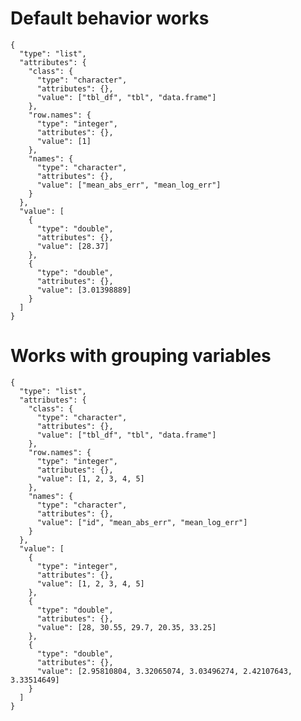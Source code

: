 # Default behavior works

    {
      "type": "list",
      "attributes": {
        "class": {
          "type": "character",
          "attributes": {},
          "value": ["tbl_df", "tbl", "data.frame"]
        },
        "row.names": {
          "type": "integer",
          "attributes": {},
          "value": [1]
        },
        "names": {
          "type": "character",
          "attributes": {},
          "value": ["mean_abs_err", "mean_log_err"]
        }
      },
      "value": [
        {
          "type": "double",
          "attributes": {},
          "value": [28.37]
        },
        {
          "type": "double",
          "attributes": {},
          "value": [3.01398889]
        }
      ]
    }

# Works with grouping variables

    {
      "type": "list",
      "attributes": {
        "class": {
          "type": "character",
          "attributes": {},
          "value": ["tbl_df", "tbl", "data.frame"]
        },
        "row.names": {
          "type": "integer",
          "attributes": {},
          "value": [1, 2, 3, 4, 5]
        },
        "names": {
          "type": "character",
          "attributes": {},
          "value": ["id", "mean_abs_err", "mean_log_err"]
        }
      },
      "value": [
        {
          "type": "integer",
          "attributes": {},
          "value": [1, 2, 3, 4, 5]
        },
        {
          "type": "double",
          "attributes": {},
          "value": [28, 30.55, 29.7, 20.35, 33.25]
        },
        {
          "type": "double",
          "attributes": {},
          "value": [2.95810804, 3.32065074, 3.03496274, 2.42107643, 3.33514649]
        }
      ]
    }

